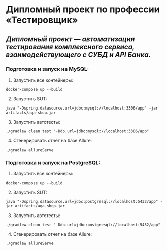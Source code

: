 # Дипломный проект по профессии «Тестировщик»
*Дипломный проект — автоматизация тестирования комплексного сервиса, взаимодействующего с СУБД и API Банка.*
---
### Подготовка и запуск на MySQL:

1. Запустить все контейнеры:

```
docker-compose up --build
```

2. Запустить SUT:

```
java "-Dspring.datasource.url=jdbc:mysql://localhost:3306/app" -jar artifacts/aqa-shop.jar
```

3. Запустить автотесты:

```
./gradlew clean test "-Ddb.url=jdbc:mysql://localhost:3306/app"
```

4. Сгенерировать отчет на базе Allure:

```
./gradlew allureServe
```

### Подготовка и запуск на PostgreSQL:

1. Запустить все контейнеры:

```
docker-compose up --build
```

2. Запустить SUT:

```
java "-Dspring.datasource.url=jdbc:postgresql://localhost:5432/app" -jar artifacts/aqa-shop.jar
```

3. Запустить автотесты:

```
./gradlew clean test "-Ddb.url=jdbc:postgresql://localhost:5432/app"
```

4. Сгенерировать отчет на базе Allure:

```
./gradlew allureServe
```
